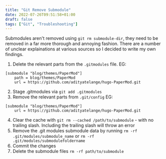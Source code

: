 ```yaml
---
title: "Git Remove Submodule"
date: 2022-07-26T09:51:58+01:00
draft: false
tags: ["Git", "Troubleshooting"]
---
```


Submodules aren't removed using ```git rm submodule-dir```, they need to be removed in a far more thorough and annoying fashion.
There are a number of unclear explainations at various sources so I decided to write my own findings.

1. Delete the relevant parts from the ```.gitmodules``` file.
EG:
```
[submodule "blog/themes/PaperMod"]
	path = blog/themes/PaperMod
	url = https://github.com/adityatelange/hugo-PaperMod.git
```

2. Stage .gitmodules via ```git add .gitmodules```
3. Remove the relevant parts from ```.git/config```
EG:
```
[submodule "blog/themes/PaperMod"]
	url = https://github.com/adityatelange/hugo-PaperMod.git
```

4. Clear the cache with ```git rm --cached /path/to/submodule``` - with no trailing slash. Including the trailing slash will throw an error
5. Remove the .git modules submodule data by running ```rm -rf .git/modules/submodule_name``` or ```rm -rf .git/modules/submodulefoldername```
6. Commit the changes
7. Delete the submodule files ```rm -rf path/to/submodule```